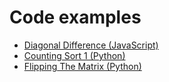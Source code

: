 # Code examples
- [Diagonal Difference (JavaScript)](https://github.com/gm3290/solutions/blob/main/src/DiagonalDifference.js)
- [Counting Sort 1 (Python)](https://github.com/gm3290/solutions/blob/main/src/CountingSort1.py)
- [Flipping The Matrix (Python)](https://github.com/gm3290/solutions/blob/main/src/FlippingTheMatrix.py)
